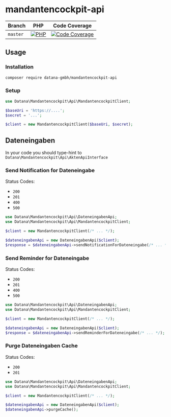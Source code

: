 # mandantencockpit-api

| Branch    | PHP                                         | Code Coverage                                        |
|-----------|---------------------------------------------|------------------------------------------------------|
| `master`  | [![PHP][build-status-master-php]][actions]  | [![Code Coverage][coverage-status-master]][codecov]  |

## Usage

### Installation

```bash
composer require datana-gmbh/mandantencockpit-api
```

### Setup

```php
use Datana\Mandantencockpit\Api\MandantencockpitClient;

$baseUri = 'https://....';
$secret = '...';

$client = new MandantencockpitClient($baseUri, $secret);
```

## Dateneingaben

In your code you should type-hint to `Datana\Mandantencockpit\Api\AktenApiInterface`

### Send Notification for Dateneingabe

Status Codes:
 * ``200``
 * ``201``
 * ``400``
 * ``500``

```php
use Datana\Mandantencockpit\Api\DateneingabenApi;
use Datana\Mandantencockpit\Api\MandantencockpitClient;

$client = new MandantencockpitClient(/* ... */);

$dateneingabenApi = new DateneingabenApi($client);
$response = $dateneingabenApi->sendNotificationForDateneingabe(/* ... */);
```

### Send Reminder for Dateneingabe

Status Codes:
 * ``200``
 * ``201``
 * ``400``
 * ``500``

```php
use Datana\Mandantencockpit\Api\DateneingabenApi;
use Datana\Mandantencockpit\Api\MandantencockpitClient;

$client = new MandantencockpitClient(/* ... */);

$dateneingabenApi = new DateneingabenApi($client);
$response = $dateneingabenApi->sendReminderForDateneingabe(/* ... */);
```

### Purge Dateneingaben Cache

Status Codes:
* ``200``
* ``201``

```php
use Datana\Mandantencockpit\Api\DateneingabenApi;
use Datana\Mandantencockpit\Api\MandantencockpitClient;

$client = new MandantencockpitClient(/* ... */);

$dateneingabenApi = new DateneingabenApi($client);
$dateneingabenApi->purgeCache();
```

[build-status-master-php]: https://github.com/datana-gmbh/mandantencockpit-api/workflows/PHP/badge.svg?branch=master
[coverage-status-master]: https://codecov.io/gh/datana-gmbh/mandantencockpit-api/branch/master/graph/badge.svg

[actions]: https://github.com/datana-gmbh/mandantencockpit-api/actions
[codecov]: https://codecov.io/gh/datana-gmbh/mandantencockpit-api
